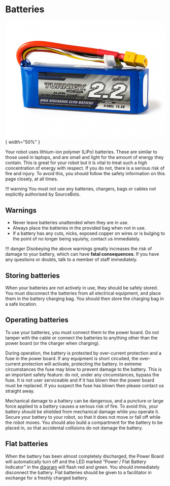 # Batteries

![LiPo Battery](../assets/img/kit/battery.jpg){ width="50%" }

Your robot uses lithium-ion polymer (LiPo) batteries.
These are similar to those used in laptops, and are small and light for
the amount of energy they contain. This is great for your robot but it
is vital to treat such a high concentration of energy with respect. If
you do not, there is a serious risk of fire and injury. To avoid this,
you should follow the safety information on this page closely, at all
times.

!!! warning
	You must not use any batteries, chargers, bags or cables not explicitly authorised by SourceBots.

## Warnings

-  Never leave batteries unattended when they are in use.
-  Always place the batteries in the provided bag when not in use.
-  If a battery has any cuts, nicks, exposed copper on wires or is
   bulging to the point of no longer being squishy, contact us
   immediately.

!!! danger
	Disobeying the above warnings greatly increases the risk of damage to your battery, which can have **fatal consequences**. If you have any questions or doubts, talk to a member of staff immediately.

## Storing batteries

When your batteries are not actively in use, they should be safely
stored. You must disconnect the batteries from all electrical equipment,
and place them in the battery charging bag. You should then store the
charging bag in a safe location.

## Operating batteries

To use your batteries, you must connect them to the power board. Do not
tamper with the cable or connect the batteries to anything other than
the power board (or the charger when charging).

During operation, the battery is protected by over-current protection
and a fuse in the power board. If any equipment is short circuited, the
over-current protection will activate, protecting the battery. In
extreme circumstances the fuse may blow to prevent damage to the
battery. This is an important safety feature: do not, under any
circumstances, bypass the fuse. It is not user serviceable and if it has
blown then the power board must be replaced. If you suspect the fuse has
blown then please contact us straight away.

Mechanical damage to a battery can be dangerous, and a puncture or large
force applied to a battery causes a serious risk of fire. To avoid this,
your battery should be shielded from mechanical damage while you operate
it. Secure your battery to your robot, so that it does not move or fall
off while the robot moves. You should also build a compartment for the
battery to be placed in, so that accidental collisions do not damage the
battery.

## Flat batteries

When the battery has been almost completely discharged, the Power Board
will automatically turn off and the LED marked “Power / Flat Battery
Indicator” in the [diagram](./power-board.md) will
flash red and green. You should immediately disconnect the battery. Flat
batteries should be given to a facilitator in exchange for a freshly charged
battery.
